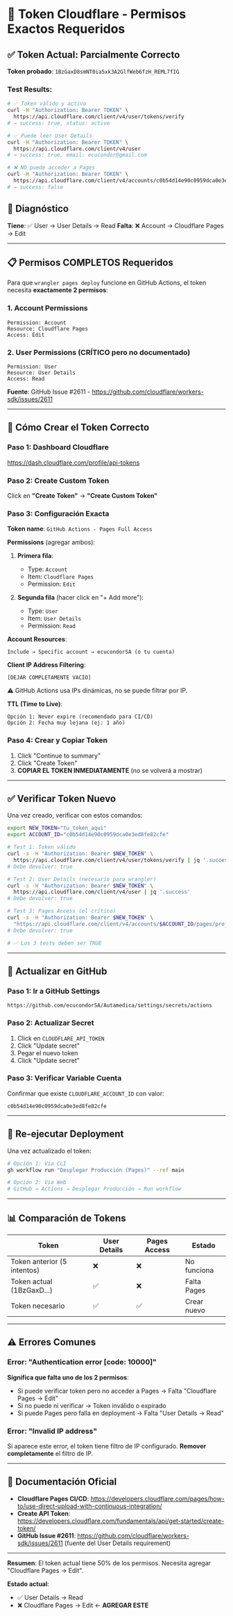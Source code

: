 # 🔑 Token Cloudflare - Permisos Exactos Requeridos

## ✅ Token Actual: Parcialmente Correcto

**Token probado**: `1BzGaxD8smNT0ia5xk3A2GlfWeb6fzH_REML7fIG`

### Test Results:
```bash
# ✅ Token válido y activo
curl -H "Authorization: Bearer TOKEN" \
  https://api.cloudflare.com/client/v4/user/tokens/verify
# → success: true, status: active

# ✅ Puede leer User Details
curl -H "Authorization: Bearer TOKEN" \
  https://api.cloudflare.com/client/v4/user
# → success: true, email: ecucondor@gmail.com

# ❌ NO puede acceder a Pages
curl -H "Authorization: Bearer TOKEN" \
  https://api.cloudflare.com/client/v4/accounts/c0b54d14e90c0959dca0e3ed8fe82cfe/pages/projects
# → success: false
```

## 🎯 Diagnóstico

**Tiene**: ✅ User → User Details → Read
**Falta**: ❌ Account → Cloudflare Pages → Edit

---

## 📋 Permisos COMPLETOS Requeridos

Para que `wrangler pages deploy` funcione en GitHub Actions, el token necesita **exactamente 2 permisos**:

### 1. Account Permissions
```
Permission: Account
Resource: Cloudflare Pages
Access: Edit
```

### 2. User Permissions (CRÍTICO pero no documentado)
```
Permission: User
Resource: User Details
Access: Read
```

**Fuente**: GitHub Issue #2611 - https://github.com/cloudflare/workers-sdk/issues/2611

---

## 🔧 Cómo Crear el Token Correcto

### Paso 1: Dashboard Cloudflare
https://dash.cloudflare.com/profile/api-tokens

### Paso 2: Create Custom Token

Click en **"Create Token"** → **"Create Custom Token"**

### Paso 3: Configuración Exacta

**Token name**: `GitHub Actions - Pages Full Access`

**Permissions** (agregar ambos):

1. **Primera fila**:
   - Type: `Account`
   - Item: `Cloudflare Pages`
   - Permission: `Edit`

2. **Segunda fila** (hacer click en "+ Add more"):
   - Type: `User`
   - Item: `User Details`
   - Permission: `Read`

**Account Resources**:
```
Include → Specific account → ecucondorSA (o tu cuenta)
```

**Client IP Address Filtering**:
```
[DEJAR COMPLETAMENTE VACÍO]
```
⚠️ GitHub Actions usa IPs dinámicas, no se puede filtrar por IP.

**TTL (Time to Live)**:
```
Opción 1: Never expire (recomendado para CI/CD)
Opción 2: Fecha muy lejana (ej: 1 año)
```

### Paso 4: Crear y Copiar Token

1. Click "Continue to summary"
2. Click "Create Token"
3. **COPIAR EL TOKEN INMEDIATAMENTE** (no se volverá a mostrar)

---

## ✅ Verificar Token Nuevo

Una vez creado, verificar con estos comandos:

```bash
export NEW_TOKEN="tu_token_aqui"
export ACCOUNT_ID="c0b54d14e90c0959dca0e3ed8fe82cfe"

# Test 1: Token válido
curl -s -H "Authorization: Bearer $NEW_TOKEN" \
  https://api.cloudflare.com/client/v4/user/tokens/verify | jq '.success'
# Debe devolver: true

# Test 2: User Details (necesario para wrangler)
curl -s -H "Authorization: Bearer $NEW_TOKEN" \
  https://api.cloudflare.com/client/v4/user | jq '.success'
# Debe devolver: true

# Test 3: Pages Access (el crítico)
curl -s -H "Authorization: Bearer $NEW_TOKEN" \
  "https://api.cloudflare.com/client/v4/accounts/$ACCOUNT_ID/pages/projects" | jq '.success'
# Debe devolver: true

# ✅ Los 3 tests deben ser TRUE
```

---

## 🔄 Actualizar en GitHub

### Paso 1: Ir a GitHub Settings
```
https://github.com/ecucondorSA/Autamedica/settings/secrets/actions
```

### Paso 2: Actualizar Secret
1. Click en `CLOUDFLARE_API_TOKEN`
2. Click "Update secret"
3. Pegar el nuevo token
4. Click "Update secret"

### Paso 3: Verificar Variable Cuenta
Confirmar que existe `CLOUDFLARE_ACCOUNT_ID` con valor:
```
c0b54d14e90c0959dca0e3ed8fe82cfe
```

---

## 🚀 Re-ejecutar Deployment

Una vez actualizado el token:

```bash
# Opción 1: Via CLI
gh workflow run "Desplegar Producción (Pages)" --ref main

# Opción 2: Via Web
# GitHub → Actions → Desplegar Producción → Run workflow
```

---

## 📊 Comparación de Tokens

| Token | User Details | Pages Access | Estado |
|-------|-------------|--------------|--------|
| Token anterior (5 intentos) | ❌ | ❌ | No funciona |
| Token actual (1BzGaxD...) | ✅ | ❌ | Falta Pages |
| Token necesario | ✅ | ✅ | Crear nuevo |

---

## ⚠️ Errores Comunes

### Error: "Authentication error [code: 10000]"

**Significa que falta uno de los 2 permisos**:
- Si puede verificar token pero no acceder a Pages → Falta "Cloudflare Pages → Edit"
- Si no puede ni verificar → Token inválido o expirado
- Si puede Pages pero falla en deployment → Falta "User Details → Read"

### Error: "Invalid IP address"

Si aparece este error, el token tiene filtro de IP configurado. **Remover completamente** el filtro de IP.

---

## 📝 Documentación Oficial

- **Cloudflare Pages CI/CD**: https://developers.cloudflare.com/pages/how-to/use-direct-upload-with-continuous-integration/
- **Create API Token**: https://developers.cloudflare.com/fundamentals/api/get-started/create-token/
- **GitHub Issue #2611**: https://github.com/cloudflare/workers-sdk/issues/2611 (fuente del User Details requirement)

---

**Resumen**: El token actual tiene 50% de los permisos. Necesita agregar "Cloudflare Pages → Edit".

**Estado actual**:
- ✅ User Details → Read
- ❌ Cloudflare Pages → Edit ← **AGREGAR ESTE**
